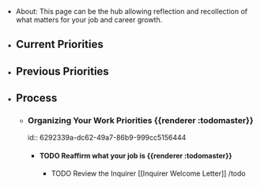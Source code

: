 - About: This page can be the hub allowing reflection and recollection of what matters for your job and career growth.
- ## Current Priorities
- ## Previous Priorities
- ## Process
	- ### Organizing Your Work Priorities {{renderer :todomaster}}
	  id:: 6292339a-dc62-49a7-86b9-999cc5156444
		- #### TODO Reaffirm what your job is {{renderer :todomaster}}
			- TODO Review the Inquirer [[Inquirer Welcome Letter]] /todo
